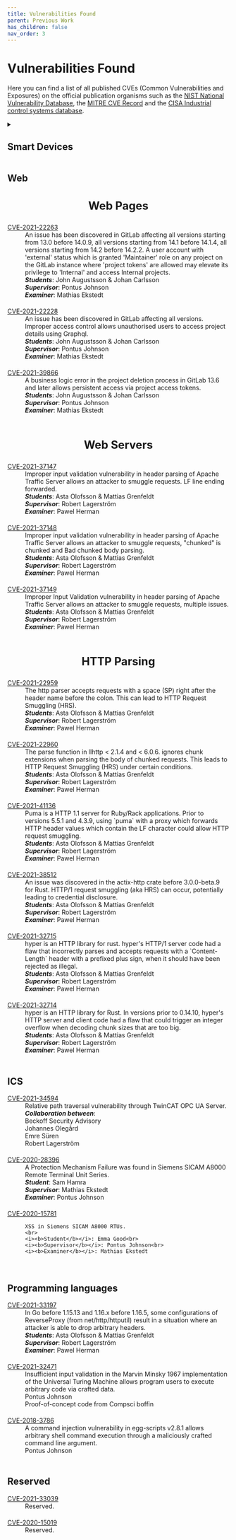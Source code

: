 ```yaml
---
title: Vulnerabilities Found
parent: Previous Work
has_children: false
nav_order: 3
---
```

<style type='text/css'>
    dd {
        padding-bottom: 20px;
    }
    h3 {
      text-align: center;
      font-size: 25px !important;
    }
</style>

# Vulnerabilities Found

Here you can find a list of all published CVEs (Common Vulnerabilities and Exposures) on the official publication organisms such as the [NIST National Vulnerability Database](https://nvd.nist.gov/), the [MITRE CVE Record](https://cve.mitre.org/index.html) and the [CISA Industrial control systems database](https://www.cisa.gov/uscert/ics/advisories).


<!-- - [Smart Devices](#smart-devices)
    - [3D printers](#3d-printers)
    - [IP cameras](#ip-cameras)
    - [Smart Food Dispenser](#smart-food-dispenser)
    - [Smart Gate Openers](#smart-gate-openers)
    - [OBD Readers](#obd-readers)
    - [Smart Locks](#smart-locks)
    - [Smart Vacuum Cleaner](#smart-vacuum-cleaner)
    - [ICS](#ics)
 - [Programming Languages](#programming-languages)
 - [Reserved](#reserved) -->

<details>
<summary> <h2> Smart Devices </h2></summary>

<h3> 3D printers </h3>
<dl>
  <dt><a href="https://nvd.nist.gov/vuln/detail/CVE-2021-34086">CVE-2021-34086</a></dt>
  <dd>
    In Ultimaker S3 3D printer, Ultimaker S5 3D printer, Ultimaker 3 3D printer S-line through 6.3 and Ultimaker 3 through 5.2.16, the local webserver hosts APIs vulnerable to CSRF. They do not verify incoming requests.<br>
    <i><b>Students</b></i>: Linus Backlund & Linnéa Ridderström<br>
    <i><b>Supervisor</b></i>: Pontus Johnson<br>
    <i><b>Examiner</b></i>: Anita Kullen
  </dd>
  <dt><a href="https://nvd.nist.gov/vuln/detail/CVE-2021-34087">CVE-2021-34087</a></dt>
  <dd>
    In Ultimaker S3 3D printer, Ultimaker S5 3D printer, Ultimaker 3 3D printer S-line through 6.3 and Ultimaker 3 through 5.2.16, the local webserver can be used for clickjacking. This includes the settings page.<br>
    <i><b>Students</b></i>: Linus Backlund & Linnéa Ridderström<br>
    <i><b>Supervisor</b></i>: Pontus Johnson<br>
    <i><b>Examiner</b></i>: Anita Kullen
  </dd>
</dl>

<h3> IP cameras </h3>

<dl>
  <dt><a href="https://nvd.nist.gov/vuln/detail/CVE-2021-41504">CVE-2021-41504</a></dt>
  <dd>
    An Elevated Privileges issue exists in D-Link DCS-5000L v1.05 and DCS-932L v2.17 and older. The use of the digest-authentication for the devices command interface may allow further attack vectors that may compromise the cameras configuration and allow malicious users on the LAN to access the device.
    <br>
    <i><b>Students</b></i>: Hristo Georgiev & Azad Mustafa<br>
    <i><b>Supervisor</b></i>: Pontus Johnson<br>
    <i><b>Examiner</b></i>: Mathias Ekstedt
    </dd>
  <dt><a href="https://nvd.nist.gov/vuln/detail/CVE-2021-41503">CVE-2021-41503</a></dt>
  <dd>
    DCS-5000L v1.05 and DCS-932L v2.17 and older are affected by Incorrect Access Control. The use of the basic authentication for the devices command interface allows attack vectors that may compromise the cameras configuration and allow malicious users on the LAN to access the device.
    <br>
    <i><b>Students</b></i>: Hristo Georgiev & Azad Mustafa<br>
    <i><b>Supervisor</b></i>: Pontus Johnson<br>
    <i><b>Examiner</b></i>: Mathias Ekstedt<br>
    </dd>
</dl>

<h3> Smart Food Dispenser </h3>

<dl>
  <dt><a href="https://nvd.nist.gov/vuln/detail/CVE-2021-37555">CVE-2021-37555</a></dt>
  <dd>
    TX9 Automatic Food Dispenser v3.2.57 devices allow access to a shell as root/superuser.
    <br>
    <i><b>Student</b></i>: Julia Lokrantz<br>
    <i><b>Supervisor</b></i>: Pontus Johnson<br>
    <i><b>Examiner</b></i>: Ibrahim Orhan
  </dd>
</dl>

<h3> Smart Gate Openers </h3>

<dl>
  <dt><a href="https://cve.mitre.org/cgi-bin/cvename.cgi?name=CVE-2020-13119">CVE-2020-13119</a></dt>
  <dd>
    ismartgate PRO 1.5.9 is vulnerable to clickjacking.
    <br>
    <i><b>Student</b></i>: Madeleine Berner<br>
    <i><b>Supervisor</b></i>: Pontus Johnson<br>
    <i><b>Examiner</b></i>: Robert Lagerström

  </dd>
  <dt><a href="https://cve.mitre.org/cgi-bin/cvename.cgi?name=CVE-2020-12843">CVE-2020-12843</a></dt>
  <dd>
    ismartgate PRO 1.5.9 is vulnerable to malicious file uploads via the form for uploading sounds to garage doors. The magic bytes for WAV must be used.
    <br>
    <i><b>Student</b></i>: Madeleine Berner<br>
    <i><b>Supervisor</b></i>: Pontus Johnson<br>
    <i><b>Examiner</b></i>: Robert Lagerström
  </dd>

  <dt><a href="https://cve.mitre.org/cgi-bin/cvename.cgi?name=CVE-2020-12842">CVE-2020-12842</a></dt>
  <dd>
    ismartgate PRO 1.5.9 is vulnerable to privilege escalation by appending PHP code to /cron/checkUserExpirationDate.php.
    <br>
    <i><b>Student</b></i>: Madeleine Berner<br>
    <i><b>Supervisor</b></i>: Pontus Johnson<br>
    <i><b>Examiner</b></i>: Robert Lagerström
  </dd>
  <dt><a href="https://cve.mitre.org/cgi-bin/cvename.cgi?name=CVE-2020-12841">CVE-2020-12841</a></dt>
  <dd>
    ismartgate PRO 1.5.9 is vulnerable to CSRF that allows remote attackers to upload imae files via /index.php.
    <br>
    <i><b>Student</b></i>: Madeleine Berner<br>
    <i><b>Supervisor</b></i>: Pontus Johnson<br>
    <i><b>Examiner</b></i>: Robert Lagerström
  </dd>

  <dt><a href="https://cve.mitre.org/cgi-bin/cvename.cgi?name=CVE-2020-12840">CVE-2020-12840</a></dt>
  <dd>
    ismartgate PRO 1.5.9 is vulnerable to CSRF that allows remote attackers to upload sound files via /index.php.
    <br>
    <i><b>Student</b></i>: Madeleine Berner<br>
    <i><b>Supervisor</b></i>: Pontus Johnson<br>
    <i><b>Examiner</b></i>: Robert Lagerström
  </dd>
  <dt><a href="https://cve.mitre.org/cgi-bin/cvename.cgi?name=CVE-2020-12839">CVE-2020-12839</a></dt>
  <dd>
    ismartgate PRO 1.5.9 is vulnerable to privilege escalation by appending PHP code to /cron/checkExpirationDate.php.
    <br>
    <i><b>Student</b></i>: Madeleine Berner<br>
    <i><b>Supervisor</b></i>: Pontus Johnson<br>
    <i><b>Examiner</b></i>: Robert Lagerström
  </dd>

  <dt><a href="https://cve.mitre.org/cgi-bin/cvename.cgi?name=CVE-2020-12838">CVE-2020-12838</a></dt>
  <dd>
    ismartgate PRO 1.5.9 is vulnerable to privilege escalation by appending PHP code to /cron/mailAdmin.php.
    <br>
    <i><b>Student</b></i>: Madeleine Berner<br>
    <i><b>Supervisor</b></i>: Pontus Johnson<br>
    <i><b>Examiner</b></i>: Robert Lagerström
  </dd>

  <dt><a href="https://cve.mitre.org/cgi-bin/cvename.cgi?name=CVE-2020-12837">CVE-2020-12837</a></dt>
  <dd>
    ismartgate PRO 1.5.9 is vulnerable to malicious file uploads via the form for uploading images to garage doors. The magic bytes of PNG must be used.
    <br>
    <i><b>Student</b></i>: Madeleine Berner<br>
    <i><b>Supervisor</b></i>: Pontus Johnson<br>
    <i><b>Examiner</b></i>: Robert Lagerström
  </dd>

  <dt><a href="https://cve.mitre.org/cgi-bin/cvename.cgi?name=CVE-2020-12282">CVE-2020-12282</a></dt>
  <dd>
    iSmartgate PRO 1.5.9 is vulnerable to CSRF via the busca parameter in the form used for searching for users, accessible via /index.php. (This can be combined with reflected XSS.)
    <br>
    <i><b>Student</b></i>: Madeleine Berner<br>
    <i><b>Supervisor</b></i>: Pontus Johnson<br>
    <i><b>Examiner</b></i>: Robert Lagerström
  </dd>

  <dt><a href="https://cve.mitre.org/cgi-bin/cvename.cgi?name=CVE-2020-12281">CVE-2020-12281</a></dt>
  <dd>
    iSmartgate PRO 1.5.9 is vulnerable to CSRF that allows remote attackers to create a new user via /index.php.
    <br>
    <i><b>Student</b></i>: Madeleine Berner<br>
    <i><b>Supervisor</b></i>: Pontus Johnson<br>
    <i><b>Examiner</b></i>: Robert Lagerström
  </dd>

  <dt><a href="https://cve.mitre.org/cgi-bin/cvename.cgi?name=CVE-2020-12280">CVE-2020-12280</a></dt>
  <dd>
    iSmartgate PRO 1.5.9 is vulnerable to CSRF that allows remote attackers to open/close a specified garage door/gate via /isg/opendoor.php.
    <br>
    <i><b>Student</b></i>: Madeleine Berner<br>
    <i><b>Supervisor</b></i>: Pontus Johnson<br>
    <i><b>Examiner</b></i>: Robert Lagerström
  </dd>
</dl>

<h3> OBD Readers </h3>

<dl>
  <dt><a href="https://nvd.nist.gov/vuln/detail/CVE-2019-12941">CVE-2019-12941</a></dt>
  <dd>
    AutoPi Wi-Fi/NB and 4G/LTE devices allows an attacker to perform a brute-force attack or dictionary attack to gain access to the WiFi network, which provides root access to the device.
    <br>
    <i><b>Students</b></i>: Aldin Burdzovic and Jonathan Matsson<br>
    <i><b>Supervisor</b></i>: Pontus Johnson<br>
    <i><b>Examiner</b></i>: Robert Lagerström
  </dd>

  <dt><a href="https://nvd.nist.gov/vuln/detail/CVE-2019-12797">CVE-2019-12797</a></dt>
  <dd>
    Vulnerability in a clone version of an ELM327 OBD2 Bluetooth device, hardcoded PIN leading to arbitrary commands to an OBD-II bus of a vehicle.
    <br>
    <i><b>Students</b></i>: Ludvig Christensen and Daniel Dannberg<br>
    <i><b>Supervisor</b></i>: Pontus Johnson<br>
    <i><b>Examiner</b></i>: Robert Lagerström
  </dd>
</dl>

<h3> Smart Locks </h3>

<dl>
  <dt><a href="https://nvd.nist.gov/vuln/detail/CVE-2019-12944">CVE-2019-12944</a></dt>
  <dd>

    Glue Smart Lock 2.7.8 devices do not properly block guest access in certain situations where the network connection is unavailable.
    <br>
    <i><b>Student</b></i>: Arvid Viderberg<br>
    <i><b>Supervisor</b></i>: Pontus Johnson<br>
    <i><b>Examiner</b></i>: Robert Lagerström
  </dd>

  <dt><a href="https://nvd.nist.gov/vuln/detail/CVE-2019-12943">CVE-2019-12943</a></dt>
  <dd>

    Insecure permission, password reset function, in TTLock Open Platform.
    <br>
    <i><b>Student</b></i>: Arvid Viderberg<br>
    <i><b>Supervisor</b></i>: Pontus Johnson<br>
    <i><b>Examiner</b></i>: Robert Lagerström
  </dd>

  <dt><a href="https://nvd.nist.gov/vuln/detail/CVE-2019-12942">CVE-2019-12942</a></dt>
  <dd>

    Insecure permission, account revocation mechanism, in TTLock Open Platform.
    <br>
    <i><b>Student</b></i>: Arvid Viderberg<br>
    <i><b>Supervisor</b></i>: Pontus Johnson<br>
    <i><b>Examiner</b></i>: Robert Lagerström
  </dd>

</dl>

<h3> Smart Vacuum Cleaner </h3>

<dl>
  <dt><a href="https://nvd.nist.gov/vuln/detail/CVE-2019-12821">CVE-2019-12821</a></dt>
  <dd>
    Vulnerability in the app 2.0 of the Shenzhen Jisiwei i3 robot vacuum cleaner, while adding a device to the account using a QR-code.
    <br>
    <i><b>Students</b></i>: Theodor Olsson and Albin Larsson Forsberg<br>
    <i><b>Supervisor</b></i>: Pontus Johnson<br>
    <i><b>Examiner</b></i>: Robert Lagerström
  </dd>

  <dt><a href="https://nvd.nist.gov/vuln/detail/CVE-2019-12820">CVE-2019-12820</a></dt>
  <dd>
    Vulnerability in the app 2.0 of the Shenzhen Jisiwei i3 robot vacuum cleaner, possible MiTM attack on http.
    <br>
    <i><b>Students</b></i>: Theodor Olsson and Albin Larsson Forsberg<br>
    <i><b>Supervisor</b></i>: Pontus Johnson<br>
    <i><b>Examiner</b></i>: Robert Lagerström
  </dd>
</dl>

</details>


## Web

### Web Pages

<dl>
  <dt><a href="https://nvd.nist.gov/vuln/detail/CVE-2021-22263">CVE-2021-22263</a></dt>
  <dd>
    An issue has been discovered in GitLab affecting all versions starting from 13.0 before 14.0.9, all versions starting from 14.1 before 14.1.4, all versions starting from 14.2 before 14.2.2. A user account with 'external' status which is granted 'Maintainer' role on any project on the GitLab instance where 'project tokens' are allowed may elevate its privilege to 'Internal' and access Internal projects.<br>
    <i><b>Students</b></i>: John Augustsson & Johan Carlsson<br>
    <i><b>Supervisor</b></i>: Pontus Johnson<br>
    <i><b>Examiner</b></i>: Mathias Ekstedt
  </dd>
  <dt><a href="https://nvd.nist.gov/vuln/detail/CVE-2021-22228">CVE-2021-22228</a></dt>
  <dd>
    An issue has been discovered in GitLab affecting all versions. Improper access control allows unauthorised users to access project details using Graphql.
    <br>
    <i><b>Students</b></i>: John Augustsson & Johan Carlsson<br>
    <i><b>Supervisor</b></i>: Pontus Johnson<br>
    <i><b>Examiner</b></i>: Mathias Ekstedt
  </dd>
  <dt><a href="https://nvd.nist.gov/vuln/detail/CVE-2021-39866">CVE-2021-39866</a></dt>
  <dd>
    A business logic error in the project deletion process in GitLab 13.6 and later allows persistent access via project access tokens.
    <br>
    <i><b>Students</b></i>: John Augustsson & Johan Carlsson<br>
    <i><b>Supervisor</b></i>: Pontus Johnson<br>
    <i><b>Examiner</b></i>: Mathias Ekstedt
  </dd>
</dl>

### Web Servers

<dl>
  <dt><a href="https://nvd.nist.gov/vuln/detail/CVE-2021-37147">CVE-2021-37147</a></dt>
  <dd>
    Improper input validation vulnerability in header parsing of Apache Traffic Server allows an attacker to smuggle requests. LF line ending forwarded.
    <br>
    <i><b>Students</b></i>: Asta Olofsson & Mattias Grenfeldt<br>
    <i><b>Supervisor</b></i>: Robert Lagerström<br>
    <i><b>Examiner</b></i>: Pawel Herman
  </dd>

  <dt><a href="https://nvd.nist.gov/vuln/detail/CVE-2021-37148">CVE-2021-37148</a></dt>
  <dd>
    Improper input validation vulnerability in header parsing of Apache Traffic Server allows an attacker to smuggle requests, "chunked" is chunked and Bad chunked body parsing.
    <br>
    <i><b>Students</b></i>: Asta Olofsson & Mattias Grenfeldt<br>
    <i><b>Supervisor</b></i>: Robert Lagerström<br>
    <i><b>Examiner</b></i>: Pawel Herman
    </dd>

  <dt><a href="https://nvd.nist.gov/vuln/detail/CVE-2021-37149">CVE-2021-37149</a></dt>
  <dd>
    Improper Input Validation vulnerability in header parsing of Apache Traffic Server allows an attacker to smuggle requests, multiple issues.
    <br>
    <i><b>Students</b></i>: Asta Olofsson & Mattias Grenfeldt<br>
    <i><b>Supervisor</b></i>: Robert Lagerström<br>
    <i><b>Examiner</b></i>: Pawel Herman
    </dd>
</dl>

### HTTP Parsing

<dl>
  <dt><a href="https://cve.mitre.org/cgi-bin/cvename.cgi?name=CVE-2021-22959">CVE-2021-22959</a></dt>
  <dd>
    The http parser accepts requests with a space (SP) right after the header name before the colon. This can lead to HTTP Request Smuggling (HRS).
    <br>
    <i><b>Students</b></i>: Asta Olofsson & Mattias Grenfeldt<br>
    <i><b>Supervisor</b></i>: Robert Lagerström<br>
    <i><b>Examiner</b></i>: Pawel Herman
    </dd>

  <dt><a href="https://cve.mitre.org/cgi-bin/cvename.cgi?name=CVE-2021-22960">CVE-2021-22960</a></dt>
  <dd>
    The parse function in llhttp < 2.1.4 and < 6.0.6. ignores chunk extensions when parsing the body of chunked requests. This leads to HTTP Request Smuggling (HRS) under certain conditions.
    <br>
    <i><b>Students</b></i>: Asta Olofsson & Mattias Grenfeldt<br>
    <i><b>Supervisor</b></i>: Robert Lagerström<br>
    <i><b>Examiner</b></i>: Pawel Herman
    </dd>

  <dt><a href="https://nvd.nist.gov/vuln/detail/CVE-2021-41136)">CVE-2021-41136</a></dt>
  <dd>
    Puma is a HTTP 1.1 server for Ruby/Rack applications. Prior to versions 5.5.1 and 4.3.9, using `puma` with a proxy which forwards HTTP header values which contain the LF character could allow HTTP request smuggling.
    <br>
    <i><b>Students</b></i>: Asta Olofsson & Mattias Grenfeldt<br>
    <i><b>Supervisor</b></i>: Robert Lagerström<br>
    <i><b>Examiner</b></i>: Pawel Herman
    </dd>


  <dt><a href="https://nvd.nist.gov/vuln/detail/CVE-2021-38512)">CVE-2021-38512</a></dt>
  <dd>
    An issue was discovered in the actix-http crate before 3.0.0-beta.9 for Rust. HTTP/1 request smuggling (aka HRS) can occur, potentially leading to credential disclosure.
    <br>
    <i><b>Students</b></i>: Asta Olofsson & Mattias Grenfeldt<br>
    <i><b>Supervisor</b></i>: Robert Lagerström<br>
    <i><b>Examiner</b></i>: Pawel Herman
  </dd>

  <dt><a href="https://nvd.nist.gov/vuln/detail/CVE-2021-32715)">CVE-2021-32715</a></dt>
  <dd>
    hyper is an HTTP library for rust. hyper's HTTP/1 server code had a flaw that incorrectly parses and accepts requests with a `Content-Length` header with a prefixed plus sign, when it should have been rejected as illegal.
    <br>
    <i><b>Students</b></i>: Asta Olofsson & Mattias Grenfeldt<br>
    <i><b>Supervisor</b></i>: Robert Lagerström<br>
    <i><b>Examiner</b></i>: Pawel Herman
  </dd>

  <dt><a href="https://nvd.nist.gov/vuln/detail/CVE-2021-32714)">CVE-2021-32714</a></dt>
  <dd>
    hyper is an HTTP library for Rust. In versions prior to 0.14.10, hyper's HTTP server and client code had a flaw that could trigger an integer overflow when decoding chunk sizes that are too big.
    <br>
    <i><b>Students</b></i>: Asta Olofsson & Mattias Grenfeldt<br>
    <i><b>Supervisor</b></i>: Robert Lagerström<br>
    <i><b>Examiner</b></i>: Pawel Herman
  </dd>
</dl>

## ICS

<dl>
  <dt><a href="https://cve.mitre.org/cgi-bin/cvename.cgi?name=CVE-2021-34594">CVE-2021-34594</a></dt>
  <dd>
    Relative path traversal vulnerability through TwinCAT OPC UA Server.
    <br>
    <i><b>Collaboration between</b></i>:<br>
    Beckoff Security Advisory<br>
    Johannes Olegård<br>
    Emre Süren<br>
    Robert Lagerström<br>
  </dd>

  <dt><a href="https://us-cert.cisa.gov/ics/advisories/icsa-20-343-07)">CVE-2020-28396</a></dt>
  <dd>
    A Protection Mechanism Failure was found in Siemens SICAM A8000 Remote Terminal Unit Series.
    <br>
    <i><b>Student</b></i>: Sam Hamra<br>
    <i><b>Supervisor</b></i>: Mathias Ekstedt<br>
    <i><b>Examiner</b></i>: Pontus Johnson
  </dd>

  <dt><a href="https://nvd.nist.gov/vuln/detail/CVE-2020-15781">CVE-2020-15781</a></dt>
  <dd>

    XSS in Siemens SICAM A8000 RTUs.
    <br>
    <i><b>Student</b></i>: Emma Good<br>
    <i><b>Supervisor</b></i>: Pontus Johnson<br>
    <i><b>Examiner</b></i>: Mathias Ekstedt
  </dd>
</dl>

## Programming languages

<dl>
  <dt><a href="https://nvd.nist.gov/vuln/detail/CVE-2021-33197)">CVE-2021-33197</a></dt>
  <dd>
    In Go before 1.15.13 and 1.16.x before 1.16.5, some configurations of ReverseProxy (from net/http/httputil) result in a situation where an attacker is able to drop arbitrary headers.
    <br>
    <i><b>Students</b></i>: Asta Olofsson & Mattias Grenfeldt<br>
    <i><b>Supervisor</b></i>: Robert Lagerström<br>
    <i><b>Examiner</b></i>: Pawel Herman
  </dd>

  <dt><a href="https://nvd.nist.gov/vuln/detail/CVE-2021-32471)">CVE-2021-32471</a></dt>
  <dd>
    Insufficient input validation in the Marvin Minsky 1967 implementation of the Universal Turing Machine allows program users to execute arbitrary code via crafted data.
    <br>
    Pontus Johnson<br>
    Proof-of-concept code from Compsci boffin
  </dd>

  <dt><a href="https://nvd.nist.gov/vuln/detail/CVE-2018-3786">CVE-2018-3786</a></dt>
  <dd>
    A command injection vulnerability in egg-scripts v2.8.1 allows arbitrary shell command execution through a maliciously crafted command line argument.
    <br>
    Pontus Johnson
  </dd>
</dl>

## Reserved

<dl>
  <dt><a href="https://cve.mitre.org/cgi-bin/cvename.cgi?name=CVE-2021-33039">CVE-2021-33039</a></dt>
  <dd>
    Reserved.
  </dd>

  <dt><a href="https://cve.mitre.org/cgi-bin/cvename.cgi?name=CVE-2020-15019">CVE-2020-15019</a></dt>
  <dd>
    Reserved.
  </dd>

</dl>
